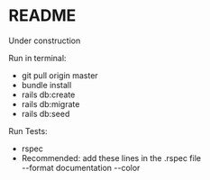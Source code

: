 # README

Under construction

Run in terminal:

  * git pull origin master
  * bundle install
  * rails db:create
  * rails db:migrate
  * rails db:seed

Run Tests:

  * rspec
  * Recommended: add these lines in the .rspec file  
  --format documentation
  --color
